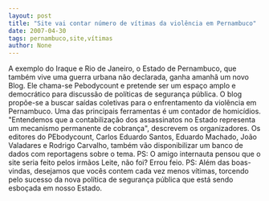 ```yaml
---
layout: post
title: "Site vai contar número de vítimas da violência em Pernambuco"
date: 2007-04-30
tags: pernambuco,site,vítimas
author: None
---
```


A exemplo do Iraque e Rio de Janeiro, o Estado de Pernambuco, que também vive uma guerra urbana não declarada, ganha amanhã um novo Blog. Ele chama-se Pebodycount e pretende ser um espaço amplo e democrático para discussão de políticas de segurança pública. 
O blog propõe-se a buscar saídas coletivas para o enfrentamento da violência em Pernambuco. 
Uma das principais ferramentas é um contador de homicídios. 
\"Entendemos que a contabilização dos assassinatos no Estado representa um mecanismo permanente de cobrança\", descrevem os organizadores. 
Os editores do PEbodycount, Carlos Eduardo Santos, Eduardo Machado, João Valadares e Rodrigo Carvalho, também vão disponibilizar um banco de dados com reportagens sobre o tema.
PS: O amigo internauta pensou que o site seria feito pelos irmãos Leite, não foi? Errou feio.
PS: Além das boas-vindas, desejamos que vocês contem cada vez menos vítimas, torcendo pelo sucesso da nova política de segurança pública que está sendo esboçada em nosso Estado. 